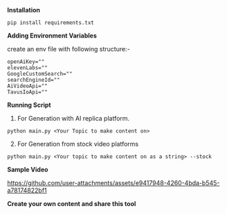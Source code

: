 **Installation**
```
pip install requirements.txt
```

**Adding Environment Variables**

create an env file with following structure:-
```
openAiKey=""
elevenLabs=""
GoogleCustomSearch=""
searchEngineId=""
AiVideoApi=""
TavusIoApi=""
```

**Running Script**

1. For Generation with AI replica platform.
```
python main.py <Your Topic to make content on> 
```

2. For Generation from stock video platforms
```
python main.py <Your topic to make content on as a string> --stock
```

**Sample Video**

https://github.com/user-attachments/assets/e9417948-4260-4bda-b545-a78174822bf1

**Create your own content and share this tool**


